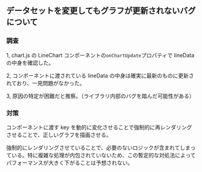 ## データセットを変更してもグラフが更新されないバグについて

### 調査

1, chart.js の LineChart コンポーネントの`onChartUpdate`プロパティで lineData の中身を確認した。

2, コンポーネントに渡されている lineData の中身は確実に最新のものに更新されており、一見問題がなかった。

3, 原因の特定が困難だと推察。（ライブラリ内部のバグを踏んだ可能性がある）

### 対策

コンポーネントに渡す key を動的に変化させることで強制的に再レンダリングさせることで、正しいグラフを描画させる。

強制的にレンダリングさせていることで、必要のないロジックが含まれてしまっている。特に複雑な処理が内包されていないため、この暫定的な対処法によってパフォーマンスが大きく下がることは予想されない。
